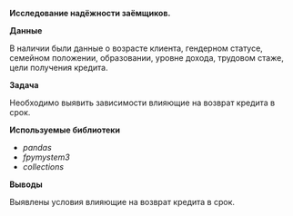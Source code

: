 **Исследование надёжности заёмщиков.**

**Данные**

В наличии были данные о возрасте клиента, гендерном статусе, семейном положении, образовании, уровне дохода, трудовом стаже, цели получения кредита. 
        
**Задача**

Необходимо выявить зависимости влияющие на возврат кредита в срок.

**Используемые библиотеки**

- *pandas* 
- *fpymystem3* 
- *collections* 

**Выводы**

Выявлены условия влияющие на возврат кредита в срок.
